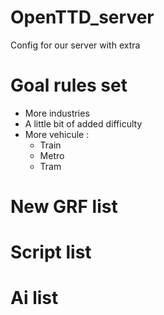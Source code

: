 # OpenTTD_server
Config for our server with extra

# Goal rules set
- More industries
- A little bit of added difficulty
- More vehicule :
  - Train
  - Metro
  - Tram

 # New GRF list

 # Script list

 # Ai list
 
 
